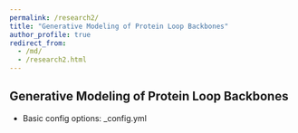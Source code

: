 ```yaml
---
permalink: /research2/
title: "Generative Modeling of Protein Loop Backbones"
author_profile: true
redirect_from: 
  - /md/
  - /research2.html
---
```



## Generative Modeling of Protein Loop Backbones

* Basic config options: _config.yml
